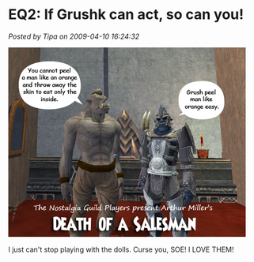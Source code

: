 # EQ2: If Grushk can act, so can you!

*Posted by Tipa on 2009-04-10 16:24:32*

![deathsalesman](../../../uploads/2009/04/deathsalesman.jpg "deathsalesman")

I just can't stop playing with the dolls. Curse you, SOE! I LOVE THEM!


